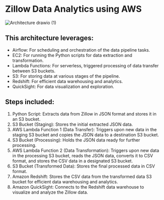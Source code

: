 # Zillow Data Analytics using AWS

![Architecture drawio (1)](https://github.com/bhavanachitragar/zillow-data-analytics/assets/91766461/d36ab26a-5f22-4866-8e1b-ddea2ed2bd98)

## This architecture leverages:
- Airflow: For scheduling and orchestration of the data pipeline tasks.
- EC2: For running the Python scripts for data extraction and transformation.
- Lambda Functions: For serverless, triggered processing of data transfer between S3 buckets.
- S3: For storing data at various stages of the pipeline.
- Redshift: For efficient data warehousing and analytics.
- QuickSight: For data visualization and exploration.

## Steps included:
1. Python Script: Extracts data from Zillow in JSON format and stores it in an S3 bucket.
2. S3 Bucket (Staging): Stores the initial extracted JSON data.
3. AWS Lambda Function 1 (Data Transfer): Triggers upon new data in the staging S3 bucket and copies the JSON data to a destination S3 bucket.
4. S3 Bucket (Processing): Holds the JSON data ready for further processing.
5. AWS Lambda Function 2 (Data Transformation): Triggers upon new data in the processing S3 bucket, reads the JSON data, converts it to CSV format, and stores the CSV data in a designated S3 bucket.
6. S3 Bucket (Transformed Data): Stores the final processed data in CSV format.
7. Amazon Redshift: Stores the CSV data from the transformed data S3 bucket for efficient data warehousing and analytics.
8. Amazon QuickSight: Connects to the Redshift data warehouse to visualize and analyze the Zillow data.



